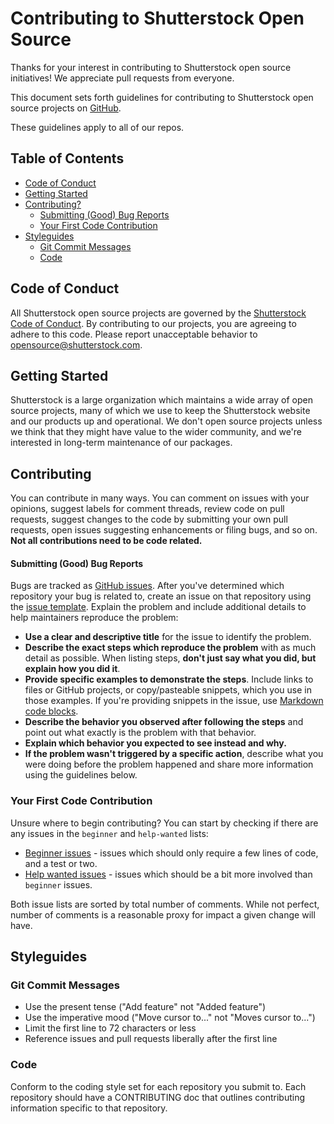 # Contributing to Shutterstock Open Source

Thanks for your interest in contributing to Shutterstock open source initiatives! We appreciate pull requests from everyone.

This document sets forth guidelines for contributing to Shutterstock open source projects on [GitHub](https://github.com/shutterstock).

These guidelines apply to all of our repos.

## Table of Contents

- [Code of Conduct](#code-of-conduct)
- [Getting Started](#getting-started)
- [Contributing?](#contributing)
	- [Submitting (Good) Bug Reports](#submitting-good-bug-reports)
	- [Your First Code Contribution](#your-first-code-contribution)
- [Styleguides](#styleguides)
	- [Git Commit Messages](#git-commit-messages)
	- [Code](#code)

## Code of Conduct

All Shutterstock open source projects are governed by the [Shutterstock Code of Conduct](https://github.com/shutterstock/code-of-conduct). By contributing to our projects, you are agreeing to adhere to this code. Please report unacceptable behavior to opensource@shutterstock.com.

## Getting Started

Shutterstock is a large organization which maintains a wide array of open source projects, many of which we use to keep the Shutterstock website and our products up and operational. We don't open source projects unless we think that they might have value to the wider community, and we're interested in long-term maintenance of our packages.

## Contributing

You can contribute in many ways. You can comment on issues with your opinions, suggest labels for comment threads, review code on pull requests, suggest changes to the code by submitting your own pull requests, open issues suggesting enhancements or filing bugs, and so on. **Not all contributions need to be code related.**

#### Submitting (Good) Bug Reports

Bugs are tracked as [GitHub issues](https://guides.github.com/features/issues/). After you've determined which repository your bug is related to, create an issue on that repository using the [issue template](issue_template.md). Explain the problem and include additional details to help maintainers reproduce the problem:

* **Use a clear and descriptive title** for the issue to identify the problem.
* **Describe the exact steps which reproduce the problem** with as much detail as possible. When listing steps, **don't just say what you did, but explain how you did it**.
* **Provide specific examples to demonstrate the steps**. Include links to files or GitHub projects, or copy/pasteable snippets, which you use in those examples. If you're providing snippets in the issue, use [Markdown code blocks](https://help.github.com/articles/markdown-basics/#multiple-lines).
* **Describe the behavior you observed after following the steps** and point out what exactly is the problem with that behavior.
* **Explain which behavior you expected to see instead and why.**
* **If the problem wasn't triggered by a specific action**, describe what you were doing before the problem happened and share more information using the guidelines below.

### Your First Code Contribution

Unsure where to begin contributing? You can start by checking if there are any issues in the `beginner` and `help-wanted` lists:

* [Beginner issues][beginner] - issues which should only require a few lines of code, and a test or two.
* [Help wanted issues][help-wanted] - issues which should be a bit more involved than `beginner` issues.

Both issue lists are sorted by total number of comments. While not perfect, number of comments is a reasonable proxy for impact a given change will have.

## Styleguides

### Git Commit Messages

* Use the present tense ("Add feature" not "Added feature")
* Use the imperative mood ("Move cursor to..." not "Moves cursor to...")
* Limit the first line to 72 characters or less
* Reference issues and pull requests liberally after the first line

### Code

Conform to the coding style set for each repository you submit to. Each repository should have a CONTRIBUTING doc that outlines contributing information specific to that repository.

[beginner]:https://github.com/issues?utf8=%E2%9C%93&q=is%3Aopen+is%3Aissue+label%3Abeginner+label%3Ahelp-wanted+user%3Ashutterstock+sort%3Acomments-desc
[help-wanted]:https://github.com/issues?q=is%3Aopen+is%3Aissue+label%3Ahelp-wanted+user%3Ashutterstock+sort%3Acomments-desc+-label%3Abeginner
